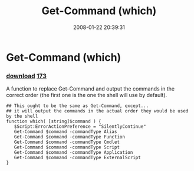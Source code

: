﻿---
pid:            122
parent:         0
children:       173
poster:         Joel Bennett
title:          Get-Command (which)
date:           2008-01-22 20:39:31
description:    A function to replace Get-Command and output the commands in the correct order (the first one is the one the shell will use by default).
format:         posh
---

# Get-Command (which)

### [download](122.ps1)  [173](173.md)

A function to replace Get-Command and output the commands in the correct order (the first one is the one the shell will use by default).

```posh
## This ought to be the same as Get-Command, except...
## it will output the commands in the actual order they would be used by the shell
function which( [string]$command ) {
   $Script:ErrorActionPreference = "SilentlyContinue"
   Get-Command $command -commandType Alias 
   Get-Command $command -commandType Function
   Get-Command $command -commandType Cmdlet
   Get-Command $command -commandType Script
   Get-Command $command -commandType Application
   Get-Command $command -commandType ExternalScript
}
```
